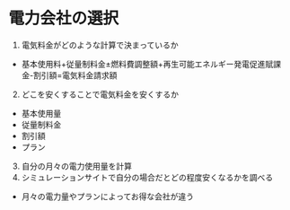 # 電力会社の選択
1. 電気料金がどのような計算で決まっているか
  - 基本使用料+従量制料金±燃料費調整額+再生可能エネルギー発電促進賦課金-割引額=電気料金請求額
2. どこを安くすることで電気料金を安くするか
  - 基本使用量
  - 従量制料金
  - 割引額
  - プラン
3. 自分の月々の電力使用量を計算
4. シミュレーションサイトで自分の場合だとどの程度安くなるかを調べる
  - 月々の電力量やプランによってお得な会社が違う
